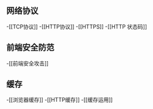 ## 网络协议
-[[TCP协议]]
-[[HTTP协议]]
-[[HTTPS]]
-[[HTTP 状态码]]

## 前端安全防范
-[[前端安全攻击]]

## 缓存
-[[浏览器缓存]]
-[[HTTP缓存]]
-[[缓存运用]]
